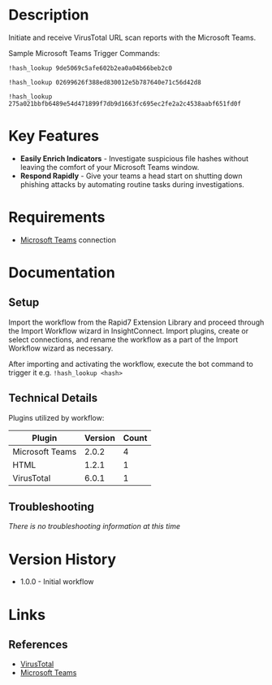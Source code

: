# Description

Initiate and receive VirusTotal URL scan reports with the Microsoft Teams.

Sample Microsoft Teams Trigger Commands:

`!hash_lookup 9de5069c5afe602b2ea0a04b66beb2c0`

`!hash_lookup 02699626f388ed830012e5b787640e71c56d42d8`

`!hash_lookup 275a021bbfb6489e54d471899f7db9d1663fc695ec2fe2a2c4538aabf651fd0f`


# Key Features

* **Easily Enrich Indicators** - Investigate suspicious file hashes without leaving the comfort of your Microsoft Teams window.
* **Respond Rapidly** - Give your teams a head start on shutting down phishing attacks by automating routine tasks during investigations.

# Requirements

* [Microsoft Teams](https://insightconnect.help.rapid7.com/docs/microsoft-teams) connection

# Documentation

## Setup

Import the workflow from the Rapid7 Extension Library and proceed through the Import Workflow wizard in InsightConnect.
Import plugins, create or select connections, and rename the workflow as a part of the Import Workflow wizard as necessary.

After importing and activating the workflow, execute the bot command to trigger it e.g. `!hash_lookup <hash>`

## Technical Details

Plugins utilized by workflow:

|Plugin|Version|Count|
|----|----|--------|
|Microsoft Teams|2.0.2|4|
|HTML|1.2.1|1|
|VirusTotal|6.0.1|1|

## Troubleshooting

_There is no troubleshooting information at this time_

# Version History

* 1.0.0 - Initial workflow

# Links

## References

* [VirusTotal](https://www.virustotal.com/gui/home/upload)
* [Microsoft Teams](https://products.office.com/en-US/microsoft-teams/group-chat-software)
